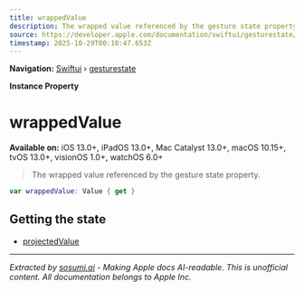```yaml
---
title: wrappedValue
description: The wrapped value referenced by the gesture state property.
source: https://developer.apple.com/documentation/swiftui/gesturestate/wrappedvalue
timestamp: 2025-10-29T00:10:47.653Z
---
```


**Navigation:** [Swiftui](/documentation/swiftui) › [gesturestate](/documentation/swiftui/gesturestate)

**Instance Property**

# wrappedValue

**Available on:** iOS 13.0+, iPadOS 13.0+, Mac Catalyst 13.0+, macOS 10.15+, tvOS 13.0+, visionOS 1.0+, watchOS 6.0+

> The wrapped value referenced by the gesture state property.

```swift
var wrappedValue: Value { get }
```

## Getting the state

- [projectedValue](/documentation/swiftui/gesturestate/projectedvalue)

---

*Extracted by [sosumi.ai](https://sosumi.ai) - Making Apple docs AI-readable.*
*This is unofficial content. All documentation belongs to Apple Inc.*
